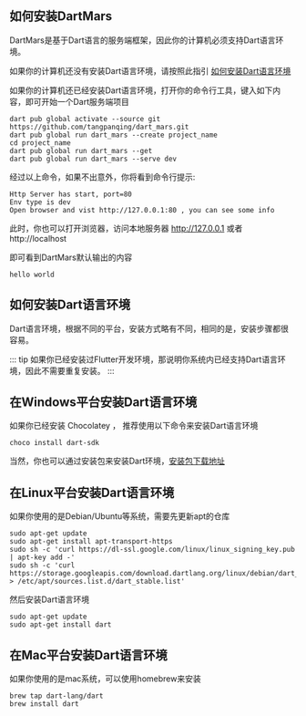 ## 如何安装DartMars

DartMars是基于Dart语言的服务端框架，因此你的计算机必须支持Dart语言环境。

如果你的计算机还没有安装Dart语言环境，请按照此指引 [如何安装Dart语言环境](#如何安装Dart语言环境)

如果你的计算机还已经安装Dart语言环境，打开你的命令行工具，键入如下内容，即可开始一个Dart服务端项目

``` 
dart pub global activate --source git https://github.com/tangpanqing/dart_mars.git
dart pub global run dart_mars --create project_name
cd project_name
dart pub global run dart_mars --get 
dart pub global run dart_mars --serve dev
```

经过以上命令，如果不出意外，你将看到命令行提示:

```
Http Server has start, port=80
Env type is dev
Open browser and vist http://127.0.0.1:80 , you can see some info
```

此时，你也可以打开浏览器，访问本地服务器 http://127.0.0.1 或者 http://localhost 

即可看到DartMars默认输出的内容
```
hello world
```
 
## 如何安装Dart语言环境

Dart语言环境，根据不同的平台，安装方式略有不同，相同的是，安装步骤都很容易。

::: tip
如果你已经安装过Flutter开发环境，那说明你系统内已经支持Dart语言环境，因此不需要重复安装。
:::

## 在Windows平台安装Dart语言环境

如果你已经安装 Chocolatey ， 推荐使用以下命令来安装Dart语言环境

``` 
choco install dart-sdk
```

当然，你也可以通过安装包来安装Dart环境，[安装包下载地址](https://gekorm.com/dart-windows/)

## 在Linux平台安装Dart语言环境

如果你使用的是Debian/Ubuntu等系统，需要先更新apt的仓库
``` 
sudo apt-get update
sudo apt-get install apt-transport-https
sudo sh -c 'curl https://dl-ssl.google.com/linux/linux_signing_key.pub | apt-key add -'
sudo sh -c 'curl https://storage.googleapis.com/download.dartlang.org/linux/debian/dart_stable.list > /etc/apt/sources.list.d/dart_stable.list'
```
然后安装Dart语言环境
```
sudo apt-get update
sudo apt-get install dart
```

## 在Mac平台安装Dart语言环境

如果你使用的是mac系统，可以使用homebrew来安装
```
brew tap dart-lang/dart
brew install dart
```
